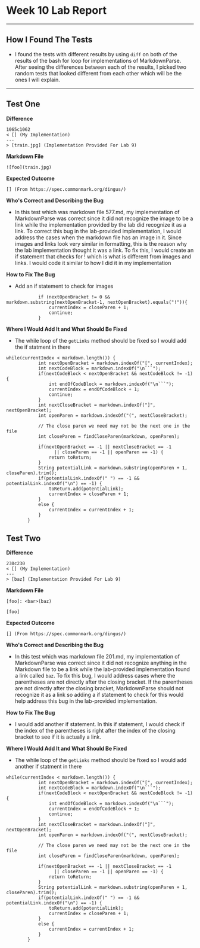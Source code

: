 # Week 10 Lab Report
---
## **How I Found The Tests**
* I found the tests with different results by using `diff` on both of the results of the bash for loop for implementations of MarkdownParse. After seeing the differences between each of the results, I picked two random tests that looked different from each other which will be the ones I will explain.
---
## **Test One**
**Difference**
``` 
1065c1062
< [] (My Implementation)
---
> [train.jpg] (Implementation Provided For Lab 9)
```
**Markdown File**
```
![foo](train.jpg)
```
**Expected Outcome**
```
[] (From https://spec.commonmark.org/dingus/)
```
**Who's Correct and Describing the Bug**
* In this test which was markdown file 577.md, my implementation of MarkdownParse was correct since it did not recognize the image to be a link while the implementation provided by the lab did recognize it as a link. To correct this bug in the lab-provided implementation, I would address the cases when the markdown file has an image in it. Since images and links look very similar in formatting, this is the reason why the lab implementation thought it was a link. To fix this, I would create an if statement that checks for ! which is what is different from images and links. I would code it similar to how I did it in my implementation

**How to Fix The Bug**
* Add an if statement to check for images
```
            if (nextOpenBracket != 0 && markdown.substring(nextOpenBracket-1, nextOpenBracket).equals("!")){
                currentIndex = closeParen + 1;
                continue;
            }
```
**Where I Would Add It and What Should Be Fixed**
* The while loop of the `getLinks` method should be fixed so I would add the if statment in there
```
while(currentIndex < markdown.length()) {
            int nextOpenBracket = markdown.indexOf("[", currentIndex);
            int nextCodeBlock = markdown.indexOf("\n```");
            if(nextCodeBlock < nextOpenBracket && nextCodeBlock != -1) {
                int endOfCodeBlock = markdown.indexOf("\n```");
                currentIndex = endOfCodeBlock + 1;
                continue;
            }
            int nextCloseBracket = markdown.indexOf("]", nextOpenBracket);
            int openParen = markdown.indexOf("(", nextCloseBracket);

            // The close paren we need may not be the next one in the file
            int closeParen = findCloseParen(markdown, openParen);
            
            if(nextOpenBracket == -1 || nextCloseBracket == -1
                  || closeParen == -1 || openParen == -1) {
                return toReturn;
            }
            String potentialLink = markdown.substring(openParen + 1, closeParen).trim();
            if(potentialLink.indexOf(" ") == -1 && potentialLink.indexOf("\n") == -1) {
                toReturn.add(potentialLink);
                currentIndex = closeParen + 1;
            }
            else {
                currentIndex = currentIndex + 1;
            }
        }
```

## **Test Two**
**Difference**
``` 
230c230
< [] (My Implementation)
---
> [baz] (Implementation Provided For Lab 9)
```
**Markdown File**
```
[foo]: <bar>(baz)

[foo]
```
**Expected Outcome**
```
[] (From https://spec.commonmark.org/dingus/)
```
**Who's Correct and Describing the Bug**
* In this test which was markdown file 201.md, my implementation of MarkdownParse was correct since it did not recognize anything in the Markdown file to be a link while the lab-provided implementation found a link called `baz`. To fix this bug, I would address cases where the parentheses are not directly after the closing bracket. If the parentheses are not directly after the closing bracket, MarkdownParse should not recognize it as a link so adding a if statement to check for this would help address this bug in the lab-provided implementation.


**How to Fix The Bug**
* I would add another if statement. In this if statement, I would check if the index of the parentheses is right after the index of the closing bracket to see if it is actually a link.

**Where I Would Add It and What Should Be Fixed**
* The while loop of the `getLinks` method should be fixed so I would add another if statment in there
```
while(currentIndex < markdown.length()) {
            int nextOpenBracket = markdown.indexOf("[", currentIndex);
            int nextCodeBlock = markdown.indexOf("\n```");
            if(nextCodeBlock < nextOpenBracket && nextCodeBlock != -1) {
                int endOfCodeBlock = markdown.indexOf("\n```");
                currentIndex = endOfCodeBlock + 1;
                continue;
            }
            int nextCloseBracket = markdown.indexOf("]", nextOpenBracket);
            int openParen = markdown.indexOf("(", nextCloseBracket);

            // The close paren we need may not be the next one in the file
            int closeParen = findCloseParen(markdown, openParen);
            
            if(nextOpenBracket == -1 || nextCloseBracket == -1
                  || closeParen == -1 || openParen == -1) {
                return toReturn;
            }
            String potentialLink = markdown.substring(openParen + 1, closeParen).trim();
            if(potentialLink.indexOf(" ") == -1 && potentialLink.indexOf("\n") == -1) {
                toReturn.add(potentialLink);
                currentIndex = closeParen + 1;
            }
            else {
                currentIndex = currentIndex + 1;
            }
        }
```
